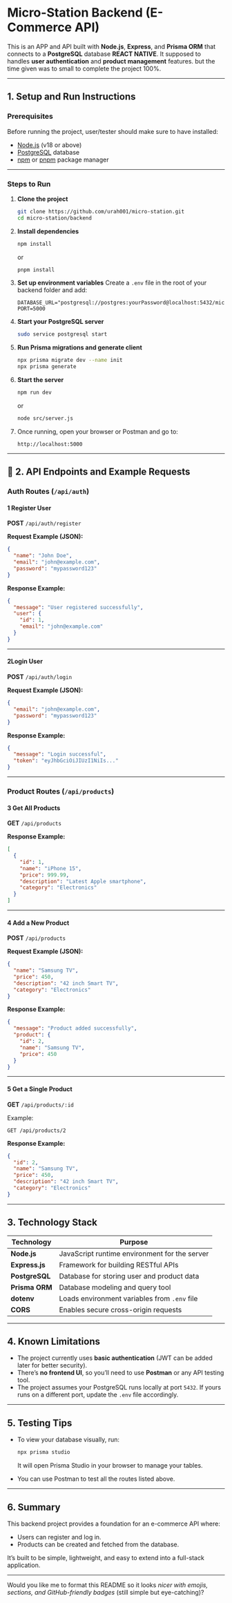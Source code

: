 # Micro-Station Backend (E-Commerce API)

This is an APP and API built with **Node.js**, **Express**, and **Prisma ORM** that connects to a **PostgreSQL** database **REACT NATIVE**.
It supposed to handles **user authentication** and **product management** features.
but the time given was to small to complete the project 100%.

---

## 1. Setup and Run Instructions

### Prerequisites

Before running the project, user/tester should make sure to have installed:

- [Node.js](https://nodejs.org/) (v18 or above)
- [PostgreSQL](https://www.postgresql.org/download/) database
- [npm](https://www.npmjs.com/) or [pnpm](https://pnpm.io/) package manager

---

### Steps to Run

1. **Clone the project**

   ```bash
   git clone https://github.com/urah001/micro-station.git
   cd micro-station/backend
   ```

2. **Install dependencies**

   ```bash
   npm install
   ```

   or

   ```bash
   pnpm install
   ```

3. **Set up environment variables**
   Create a `.env` file in the root of your backend folder and add:

   ```env
   DATABASE_URL="postgresql://postgres:yourPassword@localhost:5432/microstation"
   PORT=5000
   ```

4. **Start your PostgreSQL server**

   ```bash
   sudo service postgresql start
   ```

5. **Run Prisma migrations and generate client**

   ```bash
   npx prisma migrate dev --name init
   npx prisma generate
   ```

6. **Start the server**

   ```bash
   npm run dev
   ```

   or

   ```bash
   node src/server.js
   ```

7. Once running, open your browser or Postman and go to:

   ```
   http://localhost:5000
   ```

---

## 🔗 2. API Endpoints and Example Requests

### Auth Routes (`/api/auth`)

#### 1️ Register User

**POST** `/api/auth/register`

**Request Example (JSON):**

```json
{
  "name": "John Doe",
  "email": "john@example.com",
  "password": "mypassword123"
}
```

**Response Example:**

```json
{
  "message": "User registered successfully",
  "user": {
    "id": 1,
    "email": "john@example.com"
  }
}
```

---

#### 2️Login User

**POST** `/api/auth/login`

**Request Example (JSON):**

```json
{
  "email": "john@example.com",
  "password": "mypassword123"
}
```

**Response Example:**

```json
{
  "message": "Login successful",
  "token": "eyJhbGciOiJIUzI1NiIs..."
}
```

---

### Product Routes (`/api/products`)

#### 3️ Get All Products

**GET** `/api/products`

**Response Example:**

```json
[
  {
    "id": 1,
    "name": "iPhone 15",
    "price": 999.99,
    "description": "Latest Apple smartphone",
    "category": "Electronics"
  }
]
```

---

#### 4️ Add a New Product

**POST** `/api/products`

**Request Example (JSON):**

```json
{
  "name": "Samsung TV",
  "price": 450,
  "description": "42 inch Smart TV",
  "category": "Electronics"
}
```

**Response Example:**

```json
{
  "message": "Product added successfully",
  "product": {
    "id": 2,
    "name": "Samsung TV",
    "price": 450
  }
}
```

---

#### 5️ Get a Single Product

**GET** `/api/products/:id`

Example:

```
GET /api/products/2
```

**Response Example:**

```json
{
  "id": 2,
  "name": "Samsung TV",
  "price": 450,
  "description": "42 inch Smart TV",
  "category": "Electronics"
}
```

---

## 3. Technology Stack

| Technology     | Purpose                                       |
| -------------- | --------------------------------------------- |
| **Node.js**    | JavaScript runtime environment for the server |
| **Express.js** | Framework for building RESTful APIs           |
| **PostgreSQL** | Database for storing user and product data    |
| **Prisma ORM** | Database modeling and query tool              |
| **dotenv**     | Loads environment variables from `.env` file  |
| **CORS**       | Enables secure cross-origin requests          |

---

## 4. Known Limitations

- The project currently uses **basic authentication** (JWT can be added later for better security).
- There’s **no frontend UI**, so you’ll need to use **Postman** or any API testing tool.
- The project assumes your PostgreSQL runs locally at port `5432`.
  If yours runs on a different port, update the `.env` file accordingly.

---

## 5. Testing Tips

- To view your database visually, run:

  ```bash
  npx prisma studio
  ```

  It will open Prisma Studio in your browser to manage your tables.

- You can use Postman to test all the routes listed above.

---

## 6. Summary

This backend project provides a foundation for an e-commerce API where:

- Users can register and log in.
- Products can be created and fetched from the database.

It’s built to be simple, lightweight, and easy to extend into a full-stack application.

---

Would you like me to format this README so it looks _nicer with emojis, sections, and GitHub-friendly badges_ (still simple but eye-catching)?
